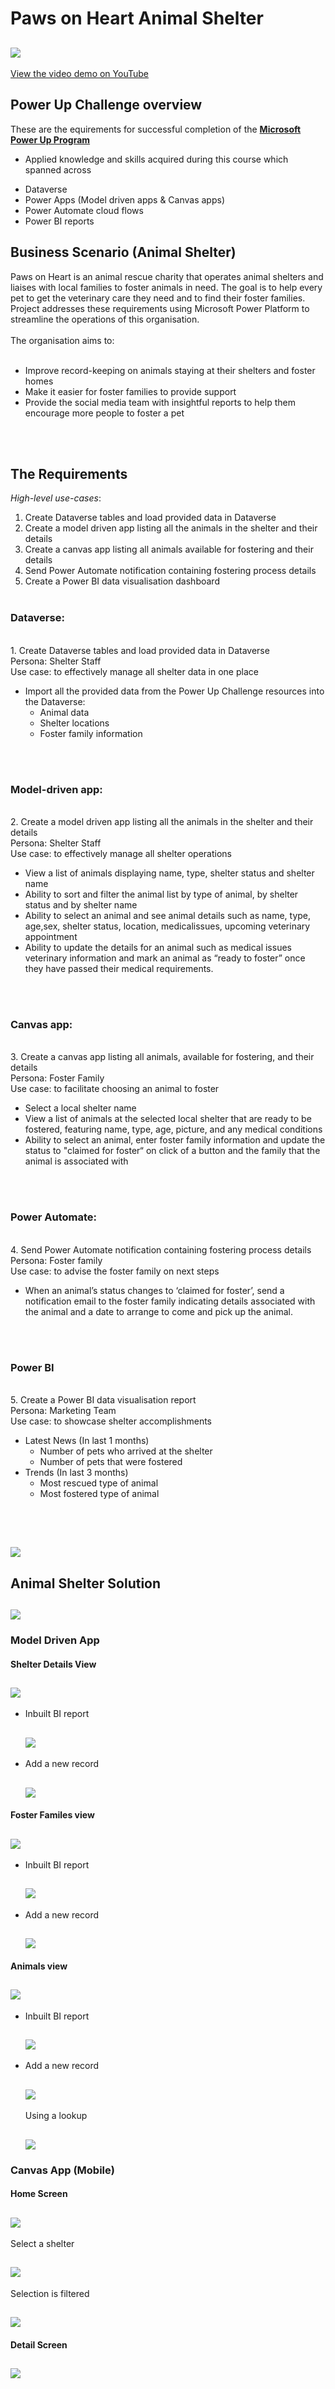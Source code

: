 # Paws on Heart Animal Shelter

<h2 align="left"><img src="PawsOnHeart.png"></h2>

[View the video demo on YouTube](https://www.youtube.com/watch?v=ksAsAssvfhA)

## Power Up Challenge overview

These are the equirements for successful completion of the [**Microsoft Power Up Program**](https://powerup.microsoft.com/)
* Applied knowledge and skills acquired during this course which spanned across
 - Dataverse
 - Power Apps (Model driven apps & Canvas apps)
 - Power Automate cloud flows
 - Power BI reports

## Business Scenario (Animal Shelter)
Paws on Heart is an animal rescue charity that operates animal shelters and liaises with local families to foster animals in need. 
The goal is to help every pet to get the veterinary care they need and to find their foster families.
Project addresses these requirements using Microsoft Power Platform to streamline the operations of this organisation.
<br><br>
The organisation aims to:
<br><br>

- Improve record-keeping on animals staying at their shelters and foster homes
- Make it easier for foster families to provide support
- Provide the social media team with insightful reports to help them encourage more people to foster a pet
 
<br><br>
## The Requirements
*High-level use-cases*:
<br>
1. Create Dataverse tables and load provided data in Dataverse<br>
2. Create a model driven app listing all the animals in the shelter and their details<br>
3. Create a canvas app listing all animals available for fostering and their details<br>
4. Send Power Automate notification containing fostering process details<br>
5. Create a Power BI data visualisation dashboard
<br><br>

### Dataverse:
<br>
1. Create Dataverse tables and load provided data in Dataverse<br>
Persona: Shelter Staff<br>
Use case: to effectively manage all shelter data in one place<br>

- Import all the provided data from the Power Up Challenge resources into the Dataverse:
  - Animal data
  - Shelter locations
  - Foster family information

<br><br>

### Model-driven app:
<br>
2. Create a model driven app listing all the animals in the shelter and their details<br>
Persona: Shelter Staff<br>
Use case: to effectively manage all shelter operations<br>

- View a list of animals displaying name, type, shelter status and shelter name
- Ability to sort and filter the animal list by type of animal, by shelter status and by shelter name
- Ability to select an animal and see animal details such as name, type, age,sex, shelter status, location, medicalissues, upcoming veterinary appointment
- Ability to update the details for an animal such as medical issues veterinary information and mark an animal as “ready to foster” once they have passed their medical requirements.

<br><br>

### Canvas app:
<br>
3. Create a canvas app listing all animals, available for fostering, and their details<br>
Persona: Foster Family<br>
Use case: to facilitate choosing an animal to foster<br>

- Select a local shelter name
- View a list of animals at the selected local shelter that are ready to be fostered, featuring name, type, age, picture, and any medical conditions
- Ability to select an animal, enter foster family information and update the status to "claimed for foster“ on click of a button and the family that the animal is associated with

<br><br>

### Power Automate:
<br>
4. Send Power Automate notification containing fostering process details<br>
Persona: Foster family<br>
Use case: to advise the foster family on next steps<br>

- When an animal’s status changes to ‘claimed for foster’, send a notification email to the foster family indicating details associated with the animal and a date to arrange to come and pick up the animal.

<br><br>

### Power BI
<br>
5. Create a Power BI data visualisation report<br>
Persona: Marketing Team<br>
Use case: to showcase shelter accomplishments<br>

- Latest News (In last 1 months)
  - Number of pets who arrived at the shelter
  - Number of pets that were fostered
- Trends (In last 3 months)
  - Most rescued type of animal
  - Most fostered type of animal

<br><br>
<h2 align="left"><img src="graded.png"></h2>

## Animal Shelter Solution

<h2 align="left"><img src="docs/pictures/solution.png"></h2>

### Model Driven App
#### Shelter Details View
<h2 align="left"><img src="docs/pictures/model-view-shelter.png"></h2>
  
* Inbuilt BI report
  <h2 align="left"><img src="docs/pictures/model-bi-shelter.png"></h2>

* Add a new record
  <h2 align="left"><img src="docs/pictures/model-new-shelter.png"></h2>

  
#### Foster Familes view
<h2 align="left"><img src="docs/pictures/model-view-foster.png"></h2>
  
* Inbuilt BI report
  <h2 align="left"><img src="docs/pictures/model-bi-foster.png"></h2>

* Add a new record
  <h2 align="left"><img src="docs/pictures/model-new-foster.png"></h2>

  
#### Animals view
  <h2 align="left"><img src="docs/pictures/model-view-animals.png"></h2>
  
* Inbuilt BI report
  <h2 align="left"><img src="docs/pictures/model-bi-animals.png"></h2>
  
* Add a new record  
  <h2 align="left"><img src="docs/pictures/model-new-animal.png"></h2>

  Using a lookup
  <h2 align="left"><img src="docs/pictures/model-new-animal-lookup.png"></h2>

### Canvas App (Mobile)
#### Home Screen
  <h2 align="left"><img src="docs/pictures/canvas-screen-home.png"></h2>

  Select a shelter
  <h2 align="left"><img src="docs/pictures/canvas-screen-home-select1.png"></h2>

  Selection is filtered
  <h2 align="left"><img src="docs/pictures/canvas-screen-home-select2.png"></h2>
  
####  Detail Screen
  <h2 align="left"><img src="docs/pictures/canvas-screen-detail.png"></h2>





